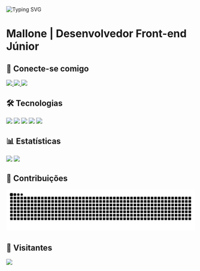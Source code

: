 <img src="https://readme-typing-svg.demolab.com?font=Montserrat&weight=700&size=25&duration=5001&pause=2000&color=02E492&width=435&lines=Seja+bem-vindo(a)+ao+meu+perfil!" alt="Typing SVG">

# Mallone | Desenvolvedor Front-end Júnior  

## 🚀 Conecte-se comigo  

<p align="left">
  <a href="https://instagram.com/seuusuario" target="_blank">
    <img src="https://img.shields.io/badge/Instagram-02E492?style=for-the-badge&logo=instagram&logoColor=fff"/>
  </a>
  <a href="https://linkedin.com/in/seuusuario" target="_blank">
    <img src="https://img.shields.io/badge/LinkedIn-02E492?style=for-the-badge&logo=linkedin&logoColor=fff"/>
  </a>
  <a href="mailto:seuemail@gmail.com">
    <img src="https://img.shields.io/badge/Email-02E492?style=for-the-badge&logo=gmail&logoColor=fff"/>
  </a>
</p>

## 🛠️ Tecnologias  

<p align="left">
  <img src="https://cdn.jsdelivr.net/gh/devicons/devicon/icons/html5/html5-plain.svg" height="40" />
  <img src="https://cdn.jsdelivr.net/gh/devicons/devicon/icons/css3/css3-plain.svg" height="40" />
  <img src="https://cdn.jsdelivr.net/gh/devicons/devicon/icons/javascript/javascript-plain.svg" height="40" />
  <img src="https://cdn.jsdelivr.net/gh/devicons/devicon/icons/git/git-original.svg" height="40" />
  <img src="https://cdn.jsdelivr.net/gh/devicons/devicon/icons/github/github-original.svg" height="40" />
</p>

## 📊 Estatísticas  

<p align="left">
  <img src="https://github-readme-stats.vercel.app/api?username=devmallone&show_icons=true&theme=dark&title_color=02E492&icon_color=02E492&text_color=fff&bg_color=000000" height="180"/>
  <img src="https://github-readme-stats.vercel.app/api/top-langs/?username=devmallone&layout=compact&title_color=02E492&text_color=fff&bg_color=000000" height="180"/>
</p>

## 🐍 Contribuições  
<picture align="left">
  <source media="(prefers-color-scheme: dark)" srcset="https://raw.githubusercontent.com/devmallone/devmallone/output/github-contribution-grid-snake-dark.svg">
  <source media="(prefers-color-scheme: light)" srcset="https://raw.githubusercontent.com/devmallone/devmallone/output/github-contribution-grid-snake.svg">
  <img alt="snake gif" src="https://raw.githubusercontent.com/devmallone/devmallone/output/github-contribution-grid-snake.svg">
</picture>

## 🎉 Visitantes  
<img src="https://visitor-badge.laobi.icu/badge?page_id=devmallone.devmallone&left_color=02E492&right_color=000000&left_text=visitantes" />
